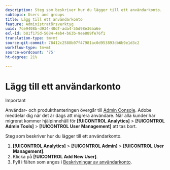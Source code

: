 ```yaml
---
description: Steg som beskriver hur du lägger till ett användarkonto.
subtopic: Users and groups
title: Lägg till ett användarkonto
feature: Administratörsverktyg
uuid: 7ce9408b-d934-40df-ada4-55d98e36aa6e
exl-id: b81f175d-5684-4eb4-b63b-9ee889fe76f1
translation-type: tm+mt
source-git-commit: 78412c2588b07f47981ac0d953893db6b9e1d3c2
workflow-type: tm+mt
source-wordcount: '75'
ht-degree: 21%

---
```


# Lägg till ett användarkonto

>[!IMPORTANT]
>
>Användar- och produkthanteringen övergår till [Admin Console](https://helpx.adobe.com/se/enterprise/using/admin-console.html). Adobe meddelar dig när det är dags att migrera användare. När alla kunder har migrerat kommer hjälpinnehåll för **[!UICONTROL Analytics]** > **[!UICONTROL Admin Tools]** > **[!UICONTROL User Management]** att tas bort.

Steg som beskriver hur du lägger till ett användarkonto.

1. **[!UICONTROL Analytics]** > **[!UICONTROL Admin]** > **[!UICONTROL User Management]**.
1. Klicka på **[!UICONTROL Add New User]**.
1. Fyll i fälten som anges i [Beskrivningar av användarkonto](/help/admin/user-management2/c-user-management/users.md#section_14A7E169514A42A88E06387CC7C2E9AD).
